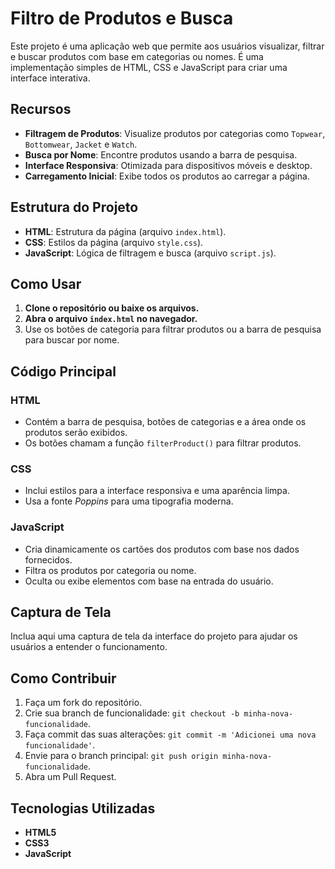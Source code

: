 # Filtro de Produtos e Busca

Este projeto é uma aplicação web que permite aos usuários visualizar, filtrar e buscar produtos com base em categorias ou nomes. É uma implementação simples de HTML, CSS e JavaScript para criar uma interface interativa.

## Recursos

- **Filtragem de Produtos**: Visualize produtos por categorias como `Topwear`, `Bottomwear`, `Jacket` e `Watch`.
- **Busca por Nome**: Encontre produtos usando a barra de pesquisa.
- **Interface Responsiva**: Otimizada para dispositivos móveis e desktop.
- **Carregamento Inicial**: Exibe todos os produtos ao carregar a página.

## Estrutura do Projeto

- **HTML**: Estrutura da página (arquivo `index.html`).
- **CSS**: Estilos da página (arquivo `style.css`).
- **JavaScript**: Lógica de filtragem e busca (arquivo `script.js`).

## Como Usar

1. **Clone o repositório ou baixe os arquivos.**
2. **Abra o arquivo `index.html` no navegador.**
3. Use os botões de categoria para filtrar produtos ou a barra de pesquisa para buscar por nome.

## Código Principal

### HTML

- Contém a barra de pesquisa, botões de categorias e a área onde os produtos serão exibidos.
- Os botões chamam a função `filterProduct()` para filtrar produtos.

### CSS

- Inclui estilos para a interface responsiva e uma aparência limpa.
- Usa a fonte *Poppins* para uma tipografia moderna.

### JavaScript

- Cria dinamicamente os cartões dos produtos com base nos dados fornecidos.
- Filtra os produtos por categoria ou nome.
- Oculta ou exibe elementos com base na entrada do usuário.

## Captura de Tela

Inclua aqui uma captura de tela da interface do projeto para ajudar os usuários a entender o funcionamento.

## Como Contribuir

1. Faça um fork do repositório.
2. Crie sua branch de funcionalidade: `git checkout -b minha-nova-funcionalidade`.
3. Faça commit das suas alterações: `git commit -m 'Adicionei uma nova funcionalidade'`.
4. Envie para o branch principal: `git push origin minha-nova-funcionalidade`.
5. Abra um Pull Request.

## Tecnologias Utilizadas

- **HTML5**
- **CSS3**
- **JavaScript**
